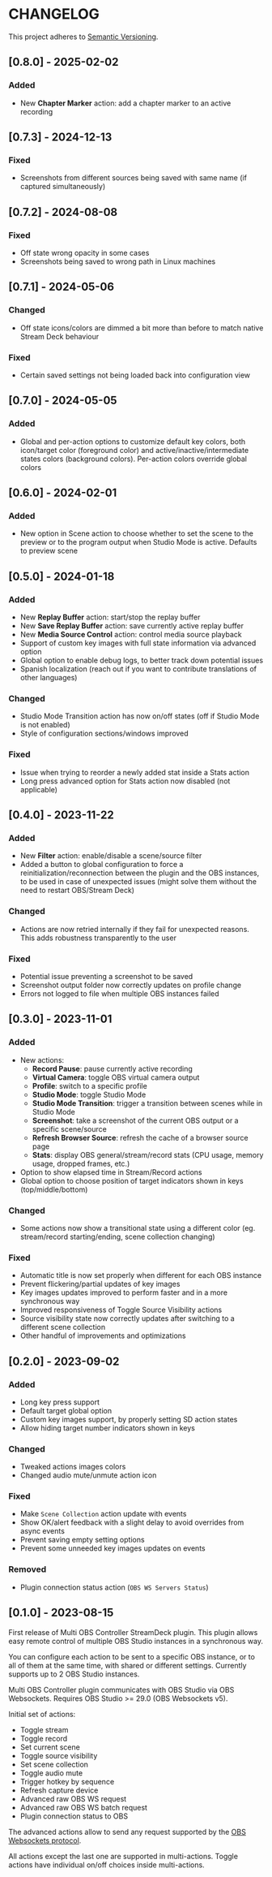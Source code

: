 # CHANGELOG

This project adheres to [Semantic Versioning](https://semver.org/spec/v2.0.0.html).

## [0.8.0] - 2025-02-02

### Added

-   New **Chapter Marker** action: add a chapter marker to an active recording

## [0.7.3] - 2024-12-13

### Fixed

-   Screenshots from different sources being saved with same name (if captured simultaneously)

## [0.7.2] - 2024-08-08

### Fixed

-   Off state wrong opacity in some cases
-   Screenshots being saved to wrong path in Linux machines

## [0.7.1] - 2024-05-06

### Changed

-   Off state icons/colors are dimmed a bit more than before to match native Stream Deck behaviour

### Fixed

-   Certain saved settings not being loaded back into configuration view

## [0.7.0] - 2024-05-05

### Added

-   Global and per-action options to customize default key colors, both icon/target color (foreground color) and active/inactive/intermediate states colors (background colors). Per-action colors override global colors

## [0.6.0] - 2024-02-01

### Added

-   New option in Scene action to choose whether to set the scene to the preview or to the program output when Studio Mode is active. Defaults to preview scene

## [0.5.0] - 2024-01-18

### Added

-   New **Replay Buffer** action: start/stop the replay buffer
-   New **Save Replay Buffer** action: save currently active replay buffer
-   New **Media Source Control** action: control media source playback
-   Support of custom key images with full state information via advanced option
-   Global option to enable debug logs, to better track down potential issues
-   Spanish localization (reach out if you want to contribute translations of other languages)

### Changed

-   Studio Mode Transition action has now on/off states (off if Studio Mode is not enabled)
-   Style of configuration sections/windows improved

### Fixed

-   Issue when trying to reorder a newly added stat inside a Stats action
-   Long press advanced option for Stats action now disabled (not applicable)

## [0.4.0] - 2023-11-22

### Added

-   New **Filter** action: enable/disable a scene/source filter
-   Added a button to global configuration to force a reinitialization/reconnection between the plugin and the OBS instances, to be used in case of unexpected issues (might solve them without the need to restart OBS/Stream Deck)

### Changed

-   Actions are now retried internally if they fail for unexpected reasons. This adds robustness transparently to the user

### Fixed

-   Potential issue preventing a screenshot to be saved
-   Screenshot output folder now correctly updates on profile change
-   Errors not logged to file when multiple OBS instances failed

## [0.3.0] - 2023-11-01

### Added

-   New actions:
    -   **Record Pause**: pause currently active recording
    -   **Virtual Camera**: toggle OBS virtual camera output
    -   **Profile**: switch to a specific profile
    -   **Studio Mode**: toggle Studio Mode
    -   **Studio Mode Transition**: trigger a transition between scenes while in Studio Mode
    -   **Screenshot**: take a screenshot of the current OBS output or a specific scene/source
    -   **Refresh Browser Source**: refresh the cache of a browser source page
    -   **Stats**: display OBS general/stream/record stats (CPU usage, memory usage, dropped frames, etc.)
-   Option to show elapsed time in Stream/Record actions
-   Global option to choose position of target indicators shown in keys (top/middle/bottom)

### Changed

-   Some actions now show a transitional state using a different color (eg. stream/record starting/ending, scene collection changing)

### Fixed

-   Automatic title is now set properly when different for each OBS instance
-   Prevent flickering/partial updates of key images
-   Key images updates improved to perform faster and in a more synchronous way
-   Improved responsiveness of Toggle Source Visibility actions
-   Source visibility state now correctly updates after switching to a different scene collection
-   Other handful of improvements and optimizations

## [0.2.0] - 2023-09-02

### Added

-   Long key press support
-   Default target global option
-   Custom key images support, by properly setting SD action states
-   Allow hiding target number indicators shown in keys

### Changed

-   Tweaked actions images colors
-   Changed audio mute/unmute action icon

### Fixed

-   Make `Scene Collection` action update with events
-   Show OK/alert feedback with a slight delay to avoid overrides from async events
-   Prevent saving empty setting options
-   Prevent some unneeded key images updates on events

### Removed

-   Plugin connection status action (`OBS WS Servers Status`)

## [0.1.0] - 2023-08-15

First release of Multi OBS Controller StreamDeck plugin. This plugin allows easy remote control of multiple OBS Studio instances in a synchronous way.

You can configure each action to be sent to a specific OBS instance, or to all of them at the same time, with shared or different settings. Currently supports up to 2 OBS Studio instances.

Multi OBS Controller plugin communicates with OBS Studio via OBS Websockets. Requires OBS Studio >= 29.0 (OBS Websockets v5).

Initial set of actions:

-   Toggle stream
-   Toggle record
-   Set current scene
-   Toggle source visibility
-   Set scene collection
-   Toggle audio mute
-   Trigger hotkey by sequence
-   Refresh capture device
-   Advanced raw OBS WS request
-   Advanced raw OBS WS batch request
-   Plugin connection status to OBS

The advanced actions allow to send any request supported by the [OBS Websockets protocol](https://github.com/obsproject/obs-websocket/blob/master/docs/generated/protocol.md#requests).

All actions except the last one are supported in multi-actions. Toggle actions have individual on/off choices inside multi-actions.
